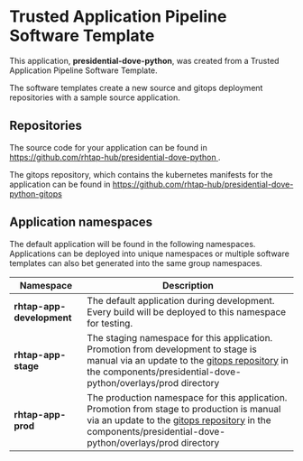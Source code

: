 # Trusted Application Pipeline Software Template

This application, **presidential-dove-python**, was created from a Trusted Application Pipeline Software Template.

The software templates create a new source and gitops deployment repositories with a sample source application. 

## Repositories

The source code for your application can be found in [https://github.com/rhtap-hub/presidential-dove-python ](https://github.com/rhtap-hub/presidential-dove-python ).
 
The gitops repository, which contains the kubernetes manifests for the application can be found in 
[https://github.com/rhtap-hub/presidential-dove-python-gitops ](https://github.com/rhtap-hub/presidential-dove-python-gitops ) 

## Application namespaces 

The default application will be found in the following namespaces. Applications can be deployed into unique namespaces or multiple software templates can also bet generated into the same group namespaces.  

|  Namespace   |  Description   |  
| -------- | -------- |   
| **rhtap-app-development** | The default application during development. Every build will be deployed to this namespace for testing. | 
| **rhtap-app-stage** | The staging namespace for this application. Promotion from development to stage is manual via an update to the [gitops repository](https://github.com/rhtap-hub/presidential-dove-python-gitops ) in the components/presidential-dove-python/overlays/prod directory |  
| **rhtap-app-prod** | The production namespace for this application. Promotion from stage to production is manual via an update to the [gitops repository](https://github.com/rhtap-hub/presidential-dove-python-gitops ) in the components/presidential-dove-python/overlays/prod directory | 